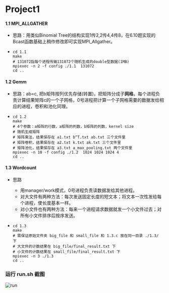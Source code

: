 # Project1

#### 1.1 **MPI_ALLGATHER**

* 思路：用类似Binomial Tree的结构实现1传2,2传4,4传8，在6.10题实现的Bcast函数基础上稍作修改即可实现MPI_Allgather。

* ```shell
  cd 1.1
  make
  # 131072指每个进程传输131072个随机生成的double型数据(1MB)
  mpiexec -n 2 -f config ./1.1  131072
  cd ..
  ```


#### 1.2 Gemm

* 思路：ab=c, 把b矩阵按列优先存储(转置)，把矩阵分成子**网格**，每个进程负责计算结果矩阵c的一个子网格，0号进程把计算一个子网格需要的数据发给相应的进程，卷积和池化同理。

* ```shell
  cd 1.2
  make
  # 4个参数：a矩阵的行数，a矩阵的列数，b矩阵的列数，kernel size
  # 随机生成矩阵
  # 矩阵乘法，结果保存在 a1.txt b^T.txt ab.txt 三个文件里
  # 矩阵卷积，结果保存在 a2.txt k.txt ak.txt 三个文件里
  # 矩阵池化，结果保存在 a3.txt a_max_pooling.txt 两个文件里
  mpiexec -n 10 -f config ./1.2  1024 1024 1024 4
  cd ..
  ```


#### 1.3 **Wordcount**

* 思路

  * 用manager/work模式，0号进程负责读数据发给其他进程。
  * 对大文件有两种方法：每次发送固定长度的短文本；将文本一次性发给每个进程，使长度基本一样。
  * 对小文件也有两种方法：每来一个进程请求数据就发一个小文件过去；对所有小文件排序后按序发送。

* ```shell
  cd 1.3
  make
  # 需保证原始文件夹 big_file 和 small_file 和 1.3.c 放在同一目录 ./1.3/ 下
  # 大文件的计数结果在 big_file/final_result.txt 下
  # 小文件的计数结果在 small_file/final_result.txt 下
  mpiexec -n 3 ./1.3
  cd ..
  ```



###                                                 运行 run.sh 截图

![run](run.png)